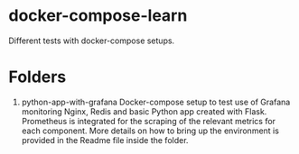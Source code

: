 # docker-compose-learn
Different tests with docker-compose setups.

# Folders
1. python-app-with-grafana
Docker-compose setup to test use of Grafana monitoring Nginx, Redis and basic Python app created with Flask.  Prometheus is integrated for the scraping of the relevant metrics for each component. More details on how to bring up the environment is provided in the Readme file inside the folder.

